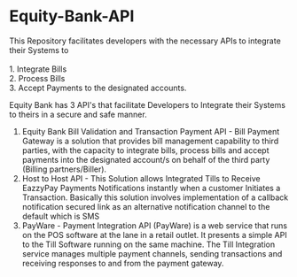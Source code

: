# Equity-Bank-API
This Repository facilitates developers with the necessary APIs to integrate their Systems to 
<br>
<br>1. Integrate Bills 
<br>2. Process Bills 
<br>3. Accept Payments to the designated accounts.

Equity Bank has 3 API's that facilitate Developers to Integrate their Systems to theirs in a secure and safe manner. 
<ol>
  <li>Equity Bank Bill Validation and Transaction Payment API - Bill Payment Gateway is a solution that provides bill management capability to third parties, with the capacity to integrate bills, process bills and accept payments into the designated account/s on behalf of the third party (Billing partners/Biller).</li>
  <li>Host to Host API - This Solution allows Integrated Tills to Receive EazzyPay Payments Notifications instantly when a customer Initiates a Transaction. Basically this solution involves implementation of a callback notification secured link as an alternative notification channel to the default which is SMS </li>
  <li>PayWare - Payment Integration API (PayWare) is a web service that runs on the POS software at the lane in a retail 
outlet. It presents a simple API to the Till Software running on the same machine. The Till 
Integration service manages multiple payment channels, sending transactions and receiving 
responses to and from the payment gateway. </li>
  </ol>

